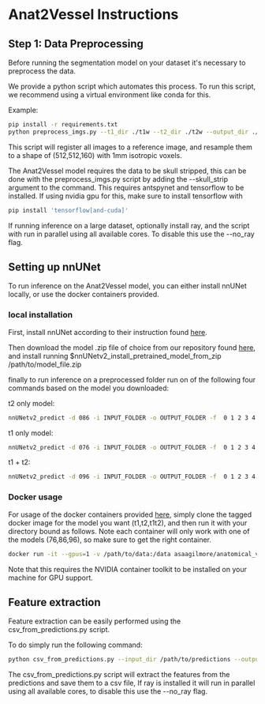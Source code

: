 # Anat2Vessel Instructions



## Step 1: Data Preprocessing

Before running the segmentation model on your dataset it's necessary to preprocess
the data.

We provide a python script which automates this process. To run this script,
we recommend using a virtual environment like conda for this.

Example:

```bash
pip install -r requirements.txt
python preprocess_imgs.py --t1_dir ./t1w --t2_dir ./t2w --output_dir ./preprocessed --id_delim "_"
```

This script will register all images to a reference image, and resample them to a shape of (512,512,160) with 1mm isotropic voxels.

The Anat2Vessel model requires the data to be skull stripped,
this can be done with the preprocess_imgs.py script by adding the --skull_strip
argument to the command. This requires antspynet and tensorflow to be installed.
If using nvidia gpu for this, make sure to install tensorflow with
```bash
pip install 'tensorflow[and-cuda]'
```

If running inference on a large dataset, optionally install ray,
and the script with run in parallel using all available cores.
To disable this use the --no_ray flag.
## Setting up nnUNet

To run inference on the Anat2Vessel model, you can either install
nnUNet locally, or use the docker containers provided.

### local installation
First, install nnUNet according to their instruction found [here](https://github.com/MIC-DKFZ/nnUNet/blob/master/documentation/installation_instructions.md).

Then download the model .zip file of choice from our repository found [here](https://huggingface.co/huggingbrain/AnatomicalVesselSeg), and install running $nnUNetv2_install_pretrained_model_from_zip /path/to/model_file.zip

finally to run inference on a preprocessed folder run on of the following four commands based on the model you downloaded:

t2 only model:
```bash
nnUNetv2_predict -d 086 -i INPUT_FOLDER -o OUTPUT_FOLDER -f  0 1 2 3 4 -tr nnUNetTrainer -c 3d_fullres -p nnUNetResEncUNetLPlans
```
t1 only model:
```bash
nnUNetv2_predict -d 076 -i INPUT_FOLDER -o OUTPUT_FOLDER -f  0 1 2 3 4 -tr nnUNetTrainer -c 3d_fullres -p nnUNetResEncUNetLPlans
```
t1 + t2:
```bash
nnUNetv2_predict -d 096 -i INPUT_FOLDER -o OUTPUT_FOLDER -f  0 1 2 3 4 -tr nnUNetTrainerCLDLoss -c 3d_fullres -p nnUNetResEncUNetMPlans
```

### Docker usage

For usage of the docker containers provided [here](https://hub.docker.com/repository/docker/asaagilmore/anatomical_vessel_seg/tags),
simply clone the tagged docker image for the model you want (t1,t2,t1t2), and then
run it with your directory bound as follows. Note each container will only work with
one of the models (76,86,96), so make sure to get the right container.

```bash
docker run -it --gpus=1 -v /path/to/data:/data asaagilmore/anatomical_vessel_seg:t1t2 ...INFERENCE_COMMAND_FROM_ABOVE
```
Note that this requires the NVIDIA container toolkit to be installed on your machine
for GPU support.

## Feature extraction

Feature extraction can be easily performed using the csv_from_predictions.py script.

To do simply run the following command:
```bash
python csv_from_predictions.py --input_dir /path/to/predictions --output_path path/to/save/features.csv
```

The csv_from_predictions.py script will extract the features from the predictions and save them to a csv file,
If ray is installed it will run in parallel using all available cores,
to disable this use the --no_ray flag.
